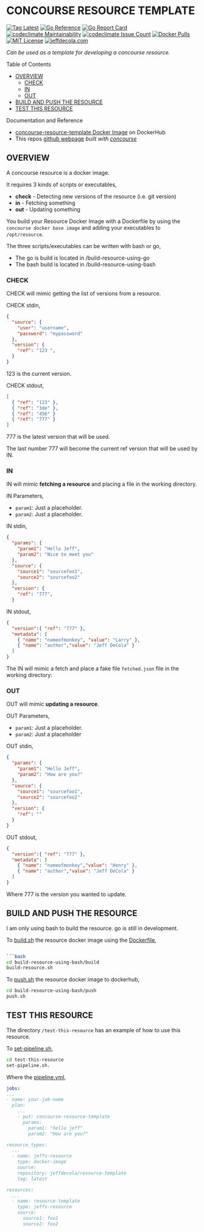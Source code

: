 # CONCOURSE RESOURCE TEMPLATE

[![Tag Latest](https://img.shields.io/github/v/tag/jeffdecola/concourse-resource-template)](https://github.com/JeffDeCola/concourse-resource-template/tags)
[![Go Reference](https://pkg.go.dev/badge/github.com/JeffDeCola/concourse-resource-template.svg)](https://pkg.go.dev/github.com/JeffDeCola/concourse-resource-template)
[![Go Report Card](https://goreportcard.com/badge/github.com/JeffDeCola/concourse-resource-template)](https://goreportcard.com/report/github.com/JeffDeCola/concourse-resource-template)
[![codeclimate Maintainability](https://api.codeclimate.com/v1/badges/5abc7e41bcf4e122e7f7/maintainability)](https://codeclimate.com/github/JeffDeCola/concourse-resource-template/maintainability)
[![codeclimate Issue Count](https://codeclimate.com/github/JeffDeCola/concourse-resource-template/badges/issue_count.svg)](https://codeclimate.com/github/JeffDeCola/concourse-resource-template/issues)
[![Docker Pulls](https://badgen.net/docker/pulls/jeffdecola/concourse-resource-template?icon=docker&label=pulls)](https://hub.docker.com/r/jeffdecola/concourse-resource-template/)
[![MIT License](http://img.shields.io/:license-mit-blue.svg)](http://jeffdecola.mit-license.org)
[![jeffdecola.com](https://img.shields.io/badge/website-jeffdecola.com-blue)](https://jeffdecola.com)

_Can be used as a template for developing a concourse resource._

Table of Contents

* [OVERVIEW](https://github.com/JeffDeCola/concourse-resource-template#overview)
  * [CHECK](https://github.com/JeffDeCola/concourse-resource-template#check)
  * [IN](https://github.com/JeffDeCola/concourse-resource-template#in)
  * [OUT](https://github.com/JeffDeCola/concourse-resource-template#out)
* [BUILD AND PUSH THE RESOURCE](https://github.com/JeffDeCola/concourse-resource-template#build-and-push-the-resource)
* [TEST THIS RESOURCE](https://github.com/JeffDeCola/concourse-resource-template#test-this-resource)

Documentation and Reference

* [concourse-resource-template Docker Image](https://hub.docker.com/r/jeffdecola/resource-template)
  on DockerHub
* This repos
  [github webpage](https://jeffdecola.github.io/concourse-resource-template/)
  _built with
  [concourse](https://github.com/JeffDeCola/concourse-resource-template/blob/master/ci-README.md)_

## OVERVIEW

A concourse resource is a docker image.

It requires 3 kinds of scripts or executables,

* **check** - Detecting new versions of the resource (i.e. git version)
* **in** - Fetching something
* **out** - Updating something

You build your Resource Docker Image with a Dockerfile by using the
`concourse docker base image` and adding your executables to `/opt/resource`.

The three scripts/executables can be written with bash or go,

* The go is build is located in /build-resource-using-go
* The bash build is located in /build-resource-using-bash

### CHECK

CHECK will mimic getting the list of versions from a resource.

CHECK stdin,

```json
{
  "source": {
    "user": "username",
    "password": "mypassword"
  },
  "version": {
    "ref": "123 ",
  }
}
```

123 is the current version.

CHECK stdout,

```json
[
  { "ref": "123" },
  { "ref": "3de" },
  { "ref": "456" }
  { "ref": "777" }
]
```

777 is the latest version that will be used.

The last number 777 will become the current ref version that will be used by IN.

### IN

IN will mimic **fetching a resource** and placing a file in the working directory.

IN Parameters,

* `param1`: Just a placeholder.
* `param2`: Just a placeholder.

IN stdin,

```json
{
  "params": {
    "param1": "Hello Jeff",
    "param2": "Nice to meet you"
  },
  "source": {
    "source1": "sourcefoo1",
    "source2": "sourcefoo2"
  },
  "version": {
    "ref": "777",
  }
```

IN stdout,

```json
{
  "version":{ "ref": "777" },
  "metadata": [
    { "name": "nameofmonkey", "value": "Larry" },
    { "name": "author","value": "Jeff DeCola" }
  ]
}
```

The IN will mimic a fetch and place a fake file `fetched.json` file
in the working directory:

### OUT

OUT will mimic **updating a resource**.

OUT Parameters,

* `param1`: Just a placeholder.
* `param2`: Just a placeholder

OUT stdin,

```json
{
  "params": {
    "param1": "Hello Jeff",
    "param2": "How are you?"
  },
  "source": {
    "source1": "sourcefoo1",
    "source2": "sourcefoo2"
  },
  "version": {
    "ref": ""
  }
}
```

OUT stdout,

```json
{
  "version":{ "ref": "777" },
  "metadata": [
    { "name": "nameofmonkey","value": "Henry" },
    { "name": "author","value": "Jeff DeCola" }
  ]
}
```

Where 777 is the version you wanted to update.

## BUILD AND PUSH THE RESOURCE

I am only using bash to build the resource. go is still in development.

To
[build.sh](https://github.com/JeffDeCola/concourse-resource-template/blob/master/build-resource-using-bash/build/build.sh)
the resource docker image using the
[Dockerfile](https://github.com/JeffDeCola/concourse-resource-template/blob/master/build-resource-using-bash/build/Dockerfile),

```bash

```bash
cd build-resource-using-bash/build
build-resource.sh
```

To
[push.sh](https://github.com/JeffDeCola/concourse-resource-template/blob/master/build-resource-using-bash/push/push.sh)
the resource docker image to dockerhub,

```bash
cd build-resource-using-bash/push
push.sh
```

## TEST THIS RESOURCE

The directory `/test-this-resource` has an example of how to use this resource.

To [set-pipeline.sh](https://github.com/JeffDeCola/concourse-resource-template/blob/master/test-this-resource/set-pipeline.sh),

```bash
cd test-this-resource
set-pipeline.sh.
```

Where the
[pipeline.yml](https://github.com/JeffDeCola/concourse-resource-template/blob/master/test-resource/pipeline.yml),

```yaml
jobs:
...
- name: your-job-name
  plan:
    ...
    - put: concourse-resource-template
      params: 
        param1: "hello jeff"
        param2: "How are you?"

resource_types:
  ...
  - name: jeffs-resource
    type: docker-image
    source:
    repository: jeffdecola/resource-template
    tag: latest

resources:
  ...
  - name: resource-template
    type: jeffs-resource
    source:
      source1: foo1
      source2: foo2
```

